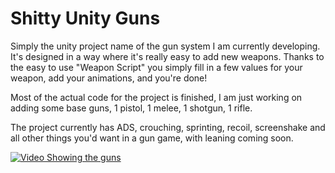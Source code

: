 # Shitty Unity Guns

Simply the unity project name of the gun system I am currently developing. It's designed in a way where it's really easy to add new weapons. Thanks to the easy to use "Weapon Script" you simply fill in a few values for your weapon, add your animations, and you're done!

Most of the actual code for the project is finished, I am just working on adding some base guns, 1 pistol, 1 melee, 1 shotgun, 1 rifle.

The project currently has ADS, crouching, sprinting, recoil, screenshake and all other things you'd want in a gun game, with leaning coming soon. 

[![Video Showing the guns](https://media.discordapp.net/attachments/821903622275203073/1174534121263992882/0P9hT9S.png?ex=6567f124&is=65557c24&hm=c1419397c3a75b96fd871b60d9c52a0eadb99b2216ee13f557f5fec5ff54d4e7&=&width=1238&height=701)]([https://youtu.be/4WTzmIZ3D8E])

